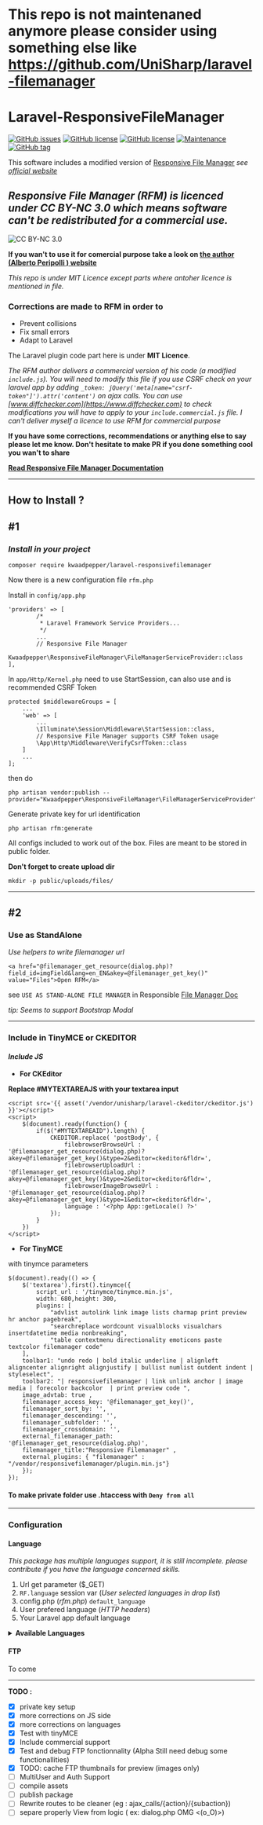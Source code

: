 # This repo is not maintenaned anymore please consider using something else like https://github.com/UniSharp/laravel-filemanager


# Laravel-ResponsiveFileManager

[![GitHub issues](https://img.shields.io/github/issues/Kwaadpepper/laravel-responsivefilemanager)](https://github.com/Kwaadpepper/laravel-responsivefilemanager/issues)
[![GitHub license](https://img.shields.io/badge/License-MIT-informational.svg)](https://github.com/Kwaadpepper/laravel-responsivefilemanager/blob/master/LICENSE)
[![GitHub license](https://img.shields.io/badge/Licence-CC%20BY%20NC%203.0-informational.svg)](https://creativecommons.org/licenses/by-nc/3.0/)
[![Maintenance](https://img.shields.io/badge/Maintained%3F-yes-informational.svg)](https://GitHub.com/Naereen/StrapDown.js/graphs/commit-activity)
[![GitHub tag](https://img.shields.io/github/tag/Kwaadpepper/laravel-responsivefilemanager.svg?style=flat&logo=laravel&color=informational)](https://github.com/Kwaadpepper/laravel-responsivefilemanager/tags)

This software includes a modified version of [Responsive File Manager](https://github.com/trippo/ResponsiveFilemanager) *see [official website](https://responsivefilemanager.com/)*

## *Responsive File Manager (RFM) is licenced under CC BY-NC 3.0 which means software can't be redistributed for a commercial use.*

![CC BY-NC 3.0](http://i.creativecommons.org/l/by-nc/3.0/88x31.png)

**If you wan't to use it for comercial purpose take a look on [the author (Alberto Peripolli
) website](https://responsivefilemanager.com/#download-section)**

*This repo is under MIT Licence except parts where antoher licence is mentioned in file.*

### Corrections are made to RFM in order to

- Prevent collisions
- Fix small errors
- Adapt to Laravel

The Laravel plugin code part here is under **MIT Licence**.

*The RFM author delivers a commercial version of his code (a modified ```include.js```). You will need to modify this file if you use CSRF check on your laravel app by adding ```_token: jQuery('meta[name="csrf-token"]').attr('content')``` on ajax calls. You can use [www.diffchecker.com](https://www.diffchecker.com) to check modifications you will have to apply to your ```include.commercial.js``` file. I can't deliver myself a licence to use RFM for commercial purpose*

__**If you have some corrections, recommendations or anything else to say please let me know. Don't hesitate to make PR if you done something cool you wan't to share**__

**__[Read Responsive File Manager Documentation](https://responsivefilemanager.com/index.php#documentation-section)__**

___

## **How to Install ?**

## **#1**

### *Install in your project*

    composer require kwaadpepper/laravel-responsivefilemanager

Now there is a new configuration file ```rfm.php```

Install in ```config/app.php```

    'providers' => [
            /*
             * Laravel Framework Service Providers...
             */
            ...
            // Responsive File Manager
            Kwaadpepper\ResponsiveFileManager\FileManagerServiceProvider::class
    ],

In ```app/Http/Kernel.php``` need to use StartSession, can also use and is recommended CSRF Token

    protected $middlewareGroups = [
        ...
        'web' => [
            ...
            \Illuminate\Session\Middleware\StartSession::class,
            // Responsive File Manager supports CSRF Token usage
            \App\Http\Middleware\VerifyCsrfToken::class
        ]
        ...
    ];

then do

    php artisan vendor:publish --provider="Kwaadpepper\ResponsiveFileManager\FileManagerServiceProvider"

Generate private key for url identification

    php artisan rfm:generate

All configs included to work out of the box.
Files are meant to be stored in public folder.

**Don't forget to create upload dir**

    mkdir -p public/uploads/files/

___

## **#2**

### Use as StandAlone

*Use helpers to write filemanager url*

    <a href="@filemanager_get_resource(dialog.php)?field_id=imgField&lang=en_EN&akey=@filemanager_get_key()" value="Files">Open RFM</a>

see ```USE AS STAND-ALONE FILE MANAGER``` in Responsible [File Manager Doc](https://responsivefilemanager.com/index.php#documentation-section)

*tip: Seems to support Bootstrap Modal*

___

### Include in TinyMCE or CKEDITOR

#### *Include JS*

- **For CKEditor**

__**Replace #MYTEXTAREAJS with your textarea input**__

    <script src='{{ asset('/vendor/unisharp/laravel-ckeditor/ckeditor.js') }}'></script>
    <script>
        $(document).ready(function() {
            if($("#MYTEXTAREAID").length) {
                CKEDITOR.replace( 'postBody', {
                    filebrowserBrowseUrl : '@filemanager_get_resource(dialog.php)?akey=@filemanager_get_key()&type=2&editor=ckeditor&fldr=',
                    filebrowserUploadUrl : '@filemanager_get_resource(dialog.php)?akey=@filemanager_get_key()&type=2&editor=ckeditor&fldr=',
                    filebrowserImageBrowseUrl : '@filemanager_get_resource(dialog.php)?akey=@filemanager_get_key()&type=1&editor=ckeditor&fldr=',
                    language : '<?php App::getLocale() ?>'
                });
            }
        })
    </script>

- **For TinyMCE**

with tinymce parameters

    $(document).ready(() => {
        $('textarea').first().tinymce({
            script_url : '/tinymce/tinymce.min.js',
            width: 680,height: 300,
            plugins: [
                "advlist autolink link image lists charmap print preview hr anchor pagebreak",
                "searchreplace wordcount visualblocks visualchars insertdatetime media nonbreaking",
                "table contextmenu directionality emoticons paste textcolor filemanager code"
        ],
        toolbar1: "undo redo | bold italic underline | alignleft aligncenter alignright alignjustify | bullist numlist outdent indent | styleselect",
        toolbar2: "| responsivefilemanager | link unlink anchor | image media | forecolor backcolor  | print preview code ",
        image_advtab: true ,
        filemanager_access_key: '@filemanager_get_key()',
        filemanager_sort_by: '',
        filemanager_descending: '',
        filemanager_subfolder: '',
        filemanager_crossdomain: '',
        external_filemanager_path: '@filemanager_get_resource(dialog.php)',
        filemanager_title:"Responsive Filemanager" ,
        external_plugins: { "filemanager" : "/vendor/responsivefilemanager/plugin.min.js"}
        });
    });

#### To make private folder use .htaccess with ```Deny from all```

___

### Configuration

#### Language

*This package has multiple languages support, it is still incomplete. please contribute if you have the language concerned skills.*

1. Url get parameter ($_GET)
2. ```RF.language``` session var (*User selected languages in drop list*)
3. config.php (*rfm.php*) ```default_language```
4. User prefered language (*HTTP headers*)
5. Your Laravel app default language

<details>
<summary><b>Available Languages</b></summary>

    az_AZ      Azərbaycan dili
    bg_BG      български език
    ca         Català, valencià
    cs         čeština, český jazyk
    da         Dansk
    de         Deutsch
    el_GR      ελληνικά
    en_EN      English
    es         Español
    fa         فارسی
    fi_FI      Finnish
    fr_FR      Français
    he_IL      Hebrew (Israel)
    hr         Hrvatski jezik
    hu_HU      Magyar
    id         Bahasa Indonesia
    it         Italiano
    ja         日本
    lt         Lietuvių kalba
    mn_MN      монгол
    nb_NO      Norsk bokmål
    nn_NO      Norsk nynorsk
    nl         Nederlands, Vlaams
    pl         Język polski, polszczyzna
    pt_BR      Português(Brazil,
    pt_PT      Português
    ro         Română
    ru         Pусский язык
    sk         Slovenčina
    sl         Slovenski jezik
    sv_SE      Svenska
    th_TH      ไทย
    tr_TR      Türkçe
    uk_UA      Yкраїнська мова
    vi         Tiếng Việt
    zh_CN      中文 (Zhōngwén), 汉语, 漢語
</details>

#### FTP

To come
___

**TODO :**

- [x] private key setup
- [x] more corrections on JS side
- [x] more corrections on languages
- [x] Test with tinyMCE
- [x] Include commercial support
- [x] Test and debug FTP fonctionnality (Alpha Still need debug some functionallities)
- [x] TODO: cache FTP thumbnails for preview (images only)
- [ ] MultiUser and Auth Support
- [ ] compile assets
- [ ] publish package
- [ ] Rewrite routes to be cleaner (eg :  ajax_calls/{action}/{subaction})
- [ ] separe properly View from logic ( ex: dialog.php  OMG <(o_O)>)
